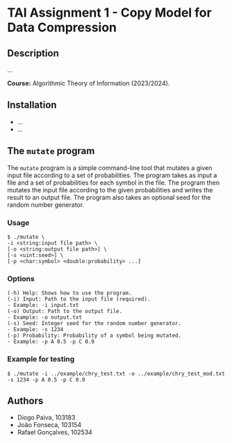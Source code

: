 # TAI Assignment 1 - Copy Model for Data Compression

## Description

...

**Course:** Algorithmic Theory of Information (2023/2024).

## Installation

- ...
- ...

## The `mutate` program

The `mutate` program is a simple command-line tool that mutates a given input file according to a set of probabilities. The program takes as input a file and a set of probabilities for each symbol in the file. The program then mutates the input file according to the given probabilities and writes the result to an output file. The program also takes an optional seed for the random number generator.

### Usage

```
$ ./mutate \
-i <string:input file path> \
[-o <string:output file path>] \
[-s <uint:seed>] \
[-p <char:symbol> <double:probability> ...]
```

### Options

```
(-h) Help: Shows how to use the program.
(-i) Input: Path to the input file (required).
- Example: -i input.txt
(-o) Output: Path to the output file.
- Example: -o output.txt
(-s) Seed: Integer seed for the random number generator.
- Example: -s 1234
(-p) Probability: Probability of a symbol being mutated.
- Example: -p A 0.5 -p C 0.9
```

### Example for testing

```
$ ./mutate -i ../example/chry_test.txt -o ../example/chry_test_mod.txt -s 1234 -p A 0.5 -p C 0.9
```

## Authors

- Diogo Paiva, 103183
- João Fonseca, 103154
- Rafael Gonçalves, 102534
